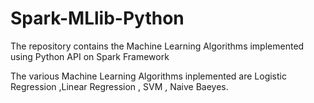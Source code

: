 Spark-MLlib-Python
==================

The repository contains the Machine Learning Algorithms implemented using Python API on Spark Framework

The various Machine Learning Algorithms inplemented are Logistic Regression ,Linear Regression , SVM , Naive Baeyes.
